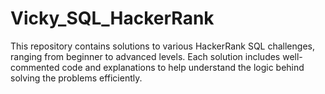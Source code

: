 # Vicky_SQL_HackerRank
This repository contains solutions to various HackerRank SQL challenges, ranging from beginner to advanced levels. Each solution includes well-commented code and explanations to help understand the logic behind solving the problems efficiently.
